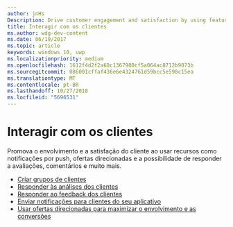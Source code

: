 ```yaml
---
author: jnHs
Description: Drive customer engagement and satisfaction by using features like notifications, targeted offers, responding to reviews and feedback, and more.
title: Interagir com os clientes
ms.author: wdg-dev-content
ms.date: 06/19/2017
ms.topic: article
keywords: windows 10, uwp
ms.localizationpriority: medium
ms.openlocfilehash: 1612f4d2f2a68c1367980cf5a064ac8712b9073b
ms.sourcegitcommit: 086001cffaf436e6e4324761d59bcc5e598c15ea
ms.translationtype: MT
ms.contentlocale: pt-BR
ms.lasthandoff: 10/27/2018
ms.locfileid: "5696531"
---
```

# <a name="engage-with-your-customers"></a>Interagir com os clientes

Promova o envolvimento e a satisfação do cliente ao usar recursos como notificações por push, ofertas direcionadas e a possibilidade de responder a avaliações, comentários e muito mais.

-   [Criar grupos de clientes](create-customer-groups.md)
-   [Responder às análises dos clientes](respond-to-customer-reviews.md)
-   [Responder ao feedback dos clientes](respond-to-customer-feedback.md)
-   [Enviar notificações para clientes do seu aplicativo](send-push-notifications-to-your-apps-customers.md)
-   [Usar ofertas direcionadas para maximizar o envolvimento e as conversões](use-targeted-offers-to-maximize-engagement-and-conversions.md)

 
